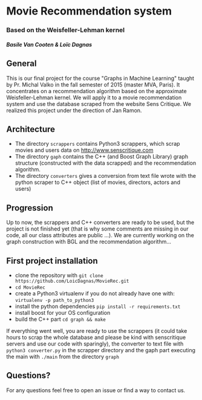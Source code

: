 # Movie Recommendation system 
### Based on the Weisfeller-Lehman kernel 
##### Basile Van Cooten & Loïc Dagnas

## General
This is our final project for the course "Graphs in Machine Learning" taught by Pr. Michal Valko in the fall semester of 2015 (master MVA, Paris). It concentrates on a recommendation algorithm based on the approximate Weisfeller-Lehman kernel. We will apply it to a movie recommendation system and use the database scraped from the website Sens Critique. We realized this project under the direction of Jan Ramon. 

## Architecture
* The directory `scrappers` contains Python3 scrappers, which scrap movies and users data on http://www.senscritique.com
* The directory `gaph` contains the C++ (and Boost Graph Library) graph structure (constructed with the data scrapped) and the recommendation algorithm.
* The directory `converters` gives a conversion from text file wrote with the python scraper to C++ object (list of movies, directors, actors and users)

 
## Progression
Up to now, the scrappers and C++ converters are ready to be used, but the project is not finished yet (that is why some comments are missing in our code, all our class attributes are public ...). We are currently working on the graph construction with BGL and the recommendation algorithm... 

## First project installation
* clone the repository with `git clone https://github.com/LoicDagnas/MovieRec.git`
* `cd MovieRec`
* create a Python3 virtualenv if you do not already have one with: `virtualenv -p path_to_python3` 
* install the python dependencies `pip install -r requirements.txt`
* install boost for your OS configuration
* build the C++ part `cd graph && make`

If everything went well, you are ready to use the scrappers (it could take hours to scrap the whole database and please be kind with senscritique servers and use our code with sparingly), the converter to text file with `python3 converter.py` in the scrapper directory and the gaph part executing the main with `./main` from the directory `graph`

## Questions?
For any questions feel free to open an issue or find a way to contact us.

